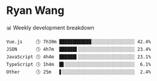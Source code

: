 # Ryan Wang

 <!-- waka-box start -->
📊 Weekly development breakdown
```text
Vue.js     🕓 7h30m ███████████▉░░░░░░░░░░░░░░░░ 42.4%
JSON       🕓 4h7m  ██████▌░░░░░░░░░░░░░░░░░░░░░ 23.4%
JavaScript 🕓 4h4m  ██████▍░░░░░░░░░░░░░░░░░░░░░ 23.1%
TypeScript 🕓 1h4m  █▋░░░░░░░░░░░░░░░░░░░░░░░░░░  6.1%
Other      🕓 25m   ▋░░░░░░░░░░░░░░░░░░░░░░░░░░░  2.4%
```
<!-- Powered by https://github.com/YouEclipse/waka-box-go . -->
<!-- waka-box end -->